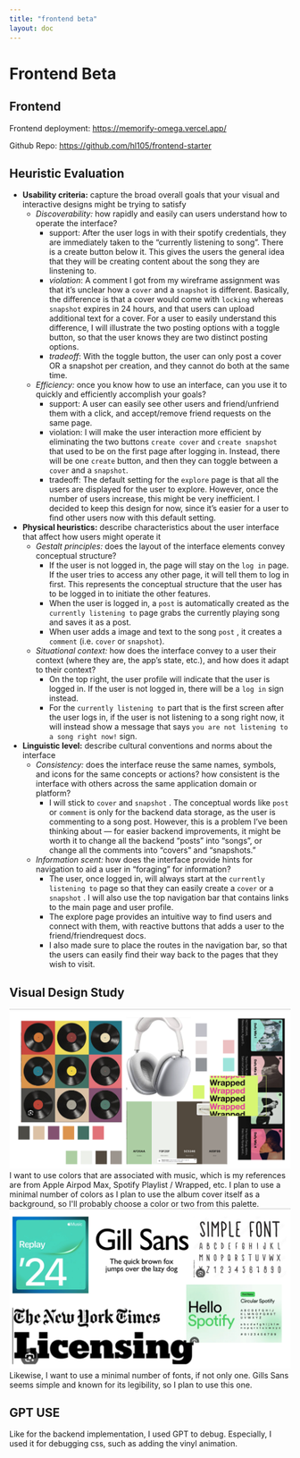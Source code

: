 ```yaml
---
title: "frontend beta"
layout: doc
---
```


# Frontend Beta

## Frontend

Frontend deployment: https://memorify-omega.vercel.app/

Github Repo: https://github.com/hl105/frontend-starter

## Heuristic Evaluation

- **Usability criteria:** capture the broad overall goals that your visual and interactive designs might be trying to satisfy
    - *Discoverability:* how rapidly and easily can users understand how to operate the interface?
        - support: After the user logs in with their spotify credentials, they are immediately taken to the “currently listening to song”. There is a create button below it. This gives the users the general idea that they will be creating content about the song they are linstening to.
        - *violation*: A comment I got from my wireframe assignment was that it’s unclear how a `cover` and a `snapshot` is different. Basically, the difference is that a cover would come with `locking` whereas `snapshot` expires in 24 hours, and that users can upload additional text for a cover. For a user to easily understand this difference, I will illustrate the two posting options with a toggle button, so that the user knows they are two distinct posting options.
        - *tradeoff*: With the toggle button, the user can only post a cover OR a snapshot per creation, and they cannot do both at the same time.
    - *Efficiency:* once you know how to use an interface, can you use it to quickly and efficiently accomplish your goals?
        - support: A user can easily see other users and friend/unfriend them with a click, and accept/remove friend requests on the same page.
        - violation: I will make the user interaction more efficient by eliminating the two buttons `create cover` and `create snapshot`  that used to be on the first page after logging in. Instead, there will be one `create` button, and then they can toggle between a `cover` and a `snapshot`.
        - tradeoff: The default setting for the `explore` page is that all the users are displayed for the user to explore. However, once the number of users increase, this might be very inefficient. I decided to keep this design for now, since it’s easier for a user to find other users now with this default setting.
- **Physical heuristics:** describe characteristics about the user interface that affect how users might operate it
    - *Gestalt principles:* does the layout of the interface elements convey conceptual structure?
        - If the user is not logged in, the page will stay on the `log in` page. If the user tries to access any other page, it will tell them to log in first. This represents the conceptual structure that the user has to be logged in to initiate the other features.
        - When the user is logged in, a `post` is automatically created as the `currently listening to` page grabs the currently playing song and saves it as a post.
        - When user adds a image and text to the song `post` , it creates a `comment` (i.e.  `cover` or `snapshot`).
    - *Situational context:* how does the interface convey to a user their context (where they are, the app’s state, etc.), and how does it adapt to their context?
        - On the top right, the user profile will indicate that the user is logged in. If the user is not logged in, there will be a `log in` sign instead.
        - For the `currently listening to` part that is the first screen after the user logs in, if the user is not listening to a song right now, it will instead show a message that says `you are not listening to a song right now!` sign.
- **Linguistic level:** describe cultural conventions and norms about the interface
    - *Consistency:* does the interface reuse the same names, symbols, and icons for the same concepts or actions? how consistent is the interface with others across the same application domain or platform?
        - I will stick to `cover` and `snapshot` . The conceptual words like `post`  or `comment` is only for the backend data storage, as the user is commenting to a song post.  However, this is a problem I’ve been thinking about — for easier backend improvements, it might be worth it to change all the backend “posts” into “songs”, or change all the comments into “covers” and “snapshots.”
    - *Information scent:* how does the interface provide hints for navigation to aid a user in “foraging” for information?
        - The user, once logged in, will always start at the `currently listening to` page so that they can easily create a `cover`  or a `snapshot` . I will also use the top navigation bar that contains links to the main page and user profile.
        - The explore page provides an intuitive way to find users and connect with them, with reactive buttons that adds a user to the friend/friendrequest docs.
        - I also made sure to place the routes in the navigation bar, so that the users can easily find their way back to the pages that they wish to visit.

## Visual Design Study
![color.png](../blog_assets/color.png)
I want to use colors that are associated with music, which is my references are from Apple Airpod Max, Spotify Playlist / Wrapped, etc. I plan to use a minimal number of colors as I plan to use the album cover itself as a background, so I'll probably choose a color or two from this palette.
![font.png](../blog_assets/font.png)
Likewise, I want to use a minimal number of fonts, if not only one. Gills Sans seems simple and known for its legibility, so I plan to use this one.

## GPT USE
Like for the backend implementation, I used GPT to debug. Especially, I used it for debugging css, such as adding the vinyl animation. 